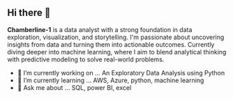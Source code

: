 ## Hi there 👋

**Chamberline-1** is a data analyst with a strong foundation in data exploration, visualization, and storytelling. I'm passionate about uncovering insights from data and turning them into actionable outcomes. Currently diving deeper into machine learning, where I aim to blend analytical thinking with predictive modeling to solve real-world problems.

- 🔭 I’m currently working on ... An Exploratory Data Analysis using Python
- 🌱 I’m currently learning ... AWS, Azure, python, machine learning
- 💬 Ask me about ... SQL, power BI, excel
